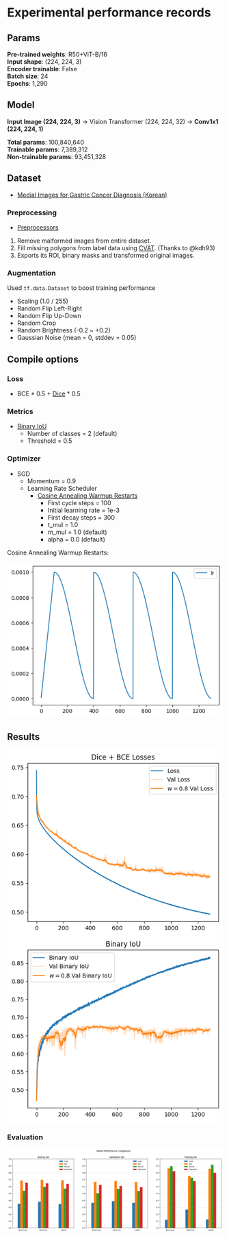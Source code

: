# Experimental performance records

## Params
**Pre-trained weights**: R50+ViT-B/16<br>
**Input shape**: (224, 224, 3)<br>
**Encoder trainable**: False<br>
**Batch size**: 24<br>
**Epochs**: 1,290

## Model
**Input Image (224, 224, 3)** → Vision Transformer (224, 224, 32) → **Conv1x1 (224, 224, 1)**

**Total params**: 100,840,640<br>
**Trainable params**: 7,389,312<br>
**Non-trainable params**: 93,451,328<br>

## Dataset

- [Medial Images for Gastric Cancer Diagnosis (Korean)](https://aihub.or.kr/aidata/33988)

### Preprocessing

- [Preprocessors](https://github.com/Basars/preprocessors)

1. Remove malformed images from entire dataset.
2. Fill missing polygons from label data using [CVAT](https://github.com/openvinotoolkit/cvat). (Thanks to @kdh93)
3. Exports its ROI, binary masks and transformed original images.

### Augmentation

Used `tf.data.Dataset` to boost training performance

- Scaling (1.0 / 255)
- Random Flip Left-Right
- Random Flip Up-Down
- Random Crop
- Random Brightness (-0.2 ~ +0.2)
- Gaussian Noise (mean = 0, stddev = 0.05)

## Compile options

### Loss
- BCE * 0.5 + [Dice](https://github.com/Basars/basars-addons/blob/main/basars_addons/losses/dice.py) * 0.5

### Metrics
- [Binary IoU](https://github.com/Basars/basars-addons/blob/main/basars_addons/metrics/intersection_over_union.py)
  - Number of classes = 2 (default)
  - Threshold = 0.5

### Optimizer
- SGD
  - Momentum = 0.9
  - Learning Rate Scheduler
    - [Cosine Annealing Warmup Restarts](https://github.com/Basars/basars-addons/blob/main/basars_addons/schedules/cosine_decay.py)
      - First cycle steps = 100
      - Initial learning rate = 1e-3
      - First decay steps = 300
      - t_mul = 1.0
      - m_mul = 1.0 (default)
      - alpha = 0.0 (default)

Cosine Annealing Warmup Restarts:

![lr_schedule](https://github.com/Basars/segmentation-experiments/blob/main/static/lr_schedule.png)

## Results
![loss_graph](https://github.com/Basars/segmentation-experiments/blob/main/static/loss.png) ![iou_graph](https://github.com/Basars/segmentation-experiments/blob/main/static/iou.png)

### Evaluation
![performance](https://github.com/Basars/segmentation-experiments/blob/main/static/performance.png)